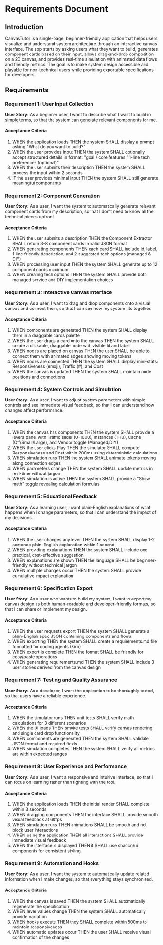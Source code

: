 # Requirements Document

## Introduction

CanvasTutor is a single-page, beginner-friendly application that helps users visualize and understand system architecture through an interactive canvas interface. The app starts by asking users what they want to build, generates component cards based on their input, allows drag-and-drop composition on a 2D canvas, and provides real-time simulation with animated data flows and friendly metrics. The goal is to make system design accessible and playable for non-technical users while providing exportable specifications for developers.

## Requirements

### Requirement 1: User Input Collection

**User Story:** As a beginner user, I want to describe what I want to build in simple terms, so that the system can generate relevant components for me.

#### Acceptance Criteria

1. WHEN the application loads THEN the system SHALL display a prompt asking "What do you want to build?"
2. WHEN the user provides input THEN the system SHALL optionally accept structured details in format: "goal / core features / 1-line tech preferences (optional)"
3. WHEN the user submits their description THEN the system SHALL process the input within 2 seconds
4. IF the user provides minimal input THEN the system SHALL still generate meaningful components

### Requirement 2: Component Generation

**User Story:** As a user, I want the system to automatically generate relevant component cards from my description, so that I don't need to know all the technical pieces upfront.

#### Acceptance Criteria

1. WHEN the user submits a description THEN the Component Extractor SHALL return 3-8 component cards in valid JSON format
2. WHEN generating components THEN each card SHALL include id, label, 1-line friendly description, and 2 suggested tech options (managed & DIY)
3. WHEN processing user input THEN the system SHALL generate up to 12 component cards maximum
4. WHEN creating tech options THEN the system SHALL provide both managed service and DIY implementation choices

### Requirement 3: Interactive Canvas Interface

**User Story:** As a user, I want to drag and drop components onto a visual canvas and connect them, so that I can see how my system fits together.

#### Acceptance Criteria

1. WHEN components are generated THEN the system SHALL display them in a draggable cards palette
2. WHEN the user drags a card onto the canvas THEN the system SHALL create a clickable, draggable node with visible id and label
3. WHEN nodes are placed on canvas THEN the user SHALL be able to connect them with animated edges showing moving tokens
4. WHEN nodes are connected THEN the system SHALL display mini-stats: Responsiveness (emoji), Traffic (#), and Cost
5. WHEN the canvas is updated THEN the system SHALL maintain node positions and connections

### Requirement 4: System Controls and Simulation

**User Story:** As a user, I want to adjust system parameters with simple controls and see immediate visual feedback, so that I can understand how changes affect performance.

#### Acceptance Criteria

1. WHEN the canvas has components THEN the system SHALL provide a levers panel with Traffic slider (0-1000), Instances (1-10), Cache (Off/Small/Large), and Vendor toggle (Managed/DIY)
2. WHEN the user clicks Play THEN the simulator SHALL compute Responsiveness and Cost within 200ms using deterministic calculations
3. WHEN simulation runs THEN the system SHALL animate tokens moving along connection edges
4. WHEN parameters change THEN the system SHALL update metrics in real-time without jargon
5. WHEN simulation is active THEN the system SHALL provide a "Show math" toggle revealing calculation formulas

### Requirement 5: Educational Feedback

**User Story:** As a learning user, I want plain-English explanations of what happens when I change parameters, so that I can understand the impact of my decisions.

#### Acceptance Criteria

1. WHEN the user changes any lever THEN the system SHALL display 1-2 sentence plain-English explanation within 1 second
2. WHEN providing explanations THEN the system SHALL include one practical, cost-effective suggestion
3. WHEN explanations are shown THEN the language SHALL be beginner-friendly without technical jargon
4. WHEN multiple changes occur THEN the system SHALL provide cumulative impact explanation

### Requirement 6: Specification Export

**User Story:** As a user who wants to build my system, I want to export my canvas design as both human-readable and developer-friendly formats, so that I can share or implement my design.

#### Acceptance Criteria

1. WHEN the user requests export THEN the system SHALL generate a plain-English spec JSON containing components and flows
2. WHEN exporting THEN the system SHALL create a requirements.md file formatted for coding agents (Kiro)
3. WHEN export is complete THEN the format SHALL be friendly for copy/paste operations
4. WHEN generating requirements.md THEN the system SHALL include 3 user stories derived from the canvas design

### Requirement 7: Testing and Quality Assurance

**User Story:** As a developer, I want the application to be thoroughly tested, so that users have a reliable experience.

#### Acceptance Criteria

1. WHEN the simulator runs THEN unit tests SHALL verify math calculations for 3 different scenarios
2. WHEN the UI loads THEN smoke tests SHALL verify canvas rendering and single card drop functionality
3. WHEN components are generated THEN the system SHALL validate JSON format and required fields
4. WHEN simulation completes THEN the system SHALL verify all metrics are within expected ranges

### Requirement 8: User Experience and Performance

**User Story:** As a user, I want a responsive and intuitive interface, so that I can focus on learning rather than fighting with the tool.

#### Acceptance Criteria

1. WHEN the application loads THEN the initial render SHALL complete within 3 seconds
2. WHEN dragging components THEN the interface SHALL provide smooth visual feedback at 60fps
3. WHEN simulation runs THEN animations SHALL be smooth and not block user interactions
4. WHEN using the application THEN all interactions SHALL provide immediate visual feedback
5. WHEN the interface is displayed THEN it SHALL use shadcn/ui components for consistent styling

### Requirement 9: Automation and Hooks

**User Story:** As a user, I want the system to automatically update related information when I make changes, so that everything stays synchronized.

#### Acceptance Criteria

1. WHEN the canvas is saved THEN the system SHALL automatically regenerate the specification
2. WHEN lever values change THEN the system SHALL automatically provide narration
3. WHEN hooks execute THEN they SHALL complete within 500ms to maintain responsiveness
4. WHEN automatic updates occur THEN the user SHALL receive visual confirmation of the changes
